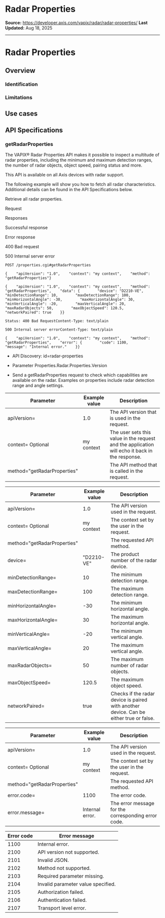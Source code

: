 # Radar Properties

**Source:** https://developer.axis.com/vapix/radar/radar-properties/
**Last Updated:** Aug 18, 2025

---

# Radar Properties

## Overview​

### Identification​

### Limitations​

## Use cases​

## API Specifications​

### getRadarProperties​

The VAPIX® Radar Properties API makes it possible to inspect a multitude of radar properties, including the minimum and maximum detection ranges, the number of radar objects, object speed, pairing status and more.

This API is available on all Axis devices with radar support.

The following example will show you how to fetch all radar characteristics. Additional details can be found in the API Specifications below.

Retrieve all radar properties.

Request

Responses

Successful response

Error response

400 Bad request

500 Internal server error

```
POST /properties.cgi#getRadarProperties
```

```
{    "apiVersion": "1.0",    "context": "my context",    "method": "getRadarProperties"}
```

```
{    "apiVersion": "1.0",    "context": "my context",    "method": "getRadarProperties",    "data": {        "device": "D2210-VE",        "minDetectionRange": 10,        "maxDetectionRange": 100,        "minHorizontalAngle": -30,        "maxHorizontalAngle": 30,        "minVerticalAngle": -20,        "maxVerticalAngle": 20,        "maxRadarObjects": 50,        "maxObjectSpeed": 120.5,        "networkPaired": true    }}
```

```
Status: 400 Bad RequestContent-Type: text/plain
```

```
500 Internal server errorContent-Type: text/plain
```

```
{    "apiVersion": "1.0",    "context": "my context",    "method": "getRadarProperties",    "error": {        "code": 1100,        "message": "Internal error."    }}
```

- API Discovery: id=radar-properties
- Parameter Properties.Radar.Properties.Version

- Send a getRadarProperties request to check which capabilities are available on the radar. Examples on properties include radar detection range and angle settings.

| Parameter | Example value | Description |
| --- | --- | --- |
| apiVersion=<string> | 1.0 | The API version that is used in the request. |
| context=<string>  Optional | my context | The user sets this value in the request and the application will echo it back in the response. |
| method="getRadarProperties" |  | The API method that is called in the request. |

| Parameter | Example value | Description |
| --- | --- | --- |
| apiVersion=<string> | 1.0 | The API version used in the request. |
| context=<string>  Optional | my context | The context set by the user in the request. |
| method="getRadarProperties" |  | The requested API method. |
| device=<string> | "D2210-VE" | The product number of the radar device. |
| minDetectionRange=<integer> | 10 | The minimum detection range. |
| maxDetectionRange=<integer> | 100 | The maximum detection range. |
| minHorizontalAngle=<integer> | -30 | The minimum horizontal angle. |
| maxHorizontalAngle=<integer> | 30 | The maximum horizontal angle. |
| minVerticalAngle=<integer> | -20 | The minimum vertical angle. |
| maxVerticalAngle=<integer> | 20 | The maximum vertical angle. |
| maxRadarObjects=<integer> | 50 | The maximum number of radar objects. |
| maxObjectSpeed=<number> | 120.5 | The maximum object speed. |
| networkPaired=<boolean> | true | Checks if the radar device is paired with another device. Can be either true or false. |

| Parameter | Example value | Description |
| --- | --- | --- |
| apiVersion=<string> | 1.0 | The API version used in the request. |
| context=<string>  Optional | my context | The context set by the user in the request. |
| method="getRadarProperties" |  | The requested API method. |
| error.code=<integer> | 1100 | The error code. |
| error.message=<string> | Internal error. | The error message for the corresponding error code. |

| Error code | Error message |
| --- | --- |
| 1100 | Internal error. |
| 2100 | API version not supported. |
| 2101 | Invalid JSON. |
| 2102 | Method not supported. |
| 2103 | Required parameter missing. |
| 2104 | Invalid parameter value specified. |
| 2105 | Authorization failed. |
| 2106 | Authentication failed. |
| 2107 | Transport level error. |

